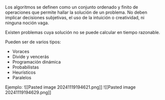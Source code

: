 Los algoritmos se definen como un conjunto ordenado y finito de operaciones que permite hallar la solución de un problema. No deben implicar decisiones subjetivas, el uso de la intuición o creatividad, ni ninguna noción vaga.

Existen problemas cuya solución no se puede calcular en tiempo razonable.

Pueden ser de varios tipos:
+ Voraces
+ Divide y vencerás
+ Programación dinámica
+ Probabilistas
+ Heurísticos
+ Paralelos

Ejemplo:
![[Pasted image 20241119194621.png]]
![[Pasted image 20241119194629.png]]
